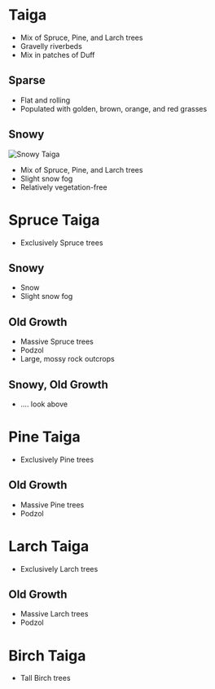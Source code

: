 # Taiga
- Mix of Spruce, Pine, and Larch trees
- Gravelly riverbeds
- Mix in patches of Duff
## Sparse
- Flat and rolling
- Populated with golden, brown, orange, and red grasses
## Snowy
![Snowy Taiga](https://www.shutterstock.com/shutterstock/videos/1018134274/thumb/1.jpg)
- Mix of Spruce, Pine, and Larch trees
- Slight snow fog
- Relatively vegetation-free
# Spruce Taiga
- Exclusively Spruce trees
## Snowy
- Snow
- Slight snow fog
## Old Growth
- Massive Spruce trees
- Podzol
- Large, mossy rock outcrops
## Snowy, Old Growth
- .... look above
# Pine Taiga
- Exclusively Pine trees
## Old Growth
- Massive Pine trees
- Podzol
# Larch Taiga
- Exclusively Larch trees
## Old Growth
- Massive Larch trees
- Podzol
# Birch Taiga
- Tall Birch trees